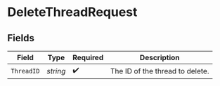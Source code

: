 # DeleteThreadRequest


## Fields

| Field                           | Type                            | Required                        | Description                     |
| ------------------------------- | ------------------------------- | ------------------------------- | ------------------------------- |
| `ThreadID`                      | *string*                        | :heavy_check_mark:              | The ID of the thread to delete. |